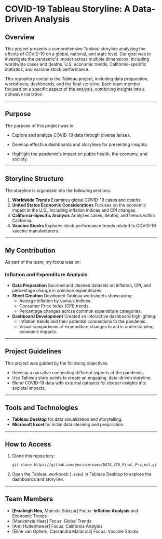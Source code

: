 
# COVID-19 Tableau Storyline: A Data-Driven Analysis

## Overview

This project presents a comprehensive Tableau storyline analyzing the effects of COVID-19 on a global, national, and state level. Our goal was to investigate the pandemic's impact across multiple dimensions, including worldwide cases and deaths, U.S. economic trends, California-specific statistics, and vaccine stock performance.

This repository contains the Tableau project, including data preparation, worksheets, dashboards, and the final storyline. Each team member focused on a specific aspect of the analysis, combining insights into a cohesive narrative.

---

## Purpose

The purpose of this project was to:

- Explore and analyze COVID-19 data through diverse lenses.

- Develop effective dashboards and storylines for presenting insights.

- Highlight the pandemic's impact on public health, the economy, and society.

---

## Storyline Structure

The storyline is organized into the following sections:

1. **Worldwide Trends**   Examines global COVID-19 cases and deaths.
2. **United States Economic Considerations**   Focuses on the economic impact in the U.S., including inflation indices and CPI changes.
3. **California-Specific Analysis**   Analyzes cases, deaths, and trends within California.
4. **Vaccine Stocks**   Explores stock performance trends related to COVID-19 vaccine manufacturers.

---

## My Contribution

As part of the team, my focus was on:

### **Inflation and Expenditure Analysis**

- **Data Preparation**  Sourced and cleaned datasets on inflation, CPI, and percentage change in common expenditures.
- **Sheet Creation**  Developed Tableau worksheets showcasing:
  - Average inflation by various indices.
  - Consumer Price Index (CPI) trends.
  - Percentage changes across common expenditure categories.
- **Dashboard Development**  Created an interactive dashboard highlighting:
  - Inflation trends and their potential connections to the pandemic.
  - Visual comparisons of expenditure changes to aid in understanding economic impacts.

---

## Project Guidelines

This project was guided by the following objectives:

- Develop a narrative connecting different aspects of the pandemic.
- Use Tableau story points to create an engaging, data-driven storyline.
- Blend COVID-19 data with external datasets for deeper insights into societal impacts.

---

## Tools and Technologies

- **Tableau Desktop** for data visualization and storytelling.
- **Microsoft Excel** for initial data cleaning and preparation.

---

## How to Access

1. Clone this repository:
   ```bash
   git clone https://github.com/yourusername/DATA_VIS_Final_Project.git
   ```
2. Open the Tableau workbook (`.twbx`) in Tableau Desktop to explore the dashboards and storyline.

---

## Team Members

- **[Emaleigh Neo,** Marcela Salazar]  Focus: **Inflation Analysis** and Economic Trends
- [Mackenzie Haas]  Focus: Global Trends
- [Ann Huttenhower]  Focus: California Analysis
- [Eline van Ophem, Cassandra Maracola]  Focus: Vaccine Stocks
